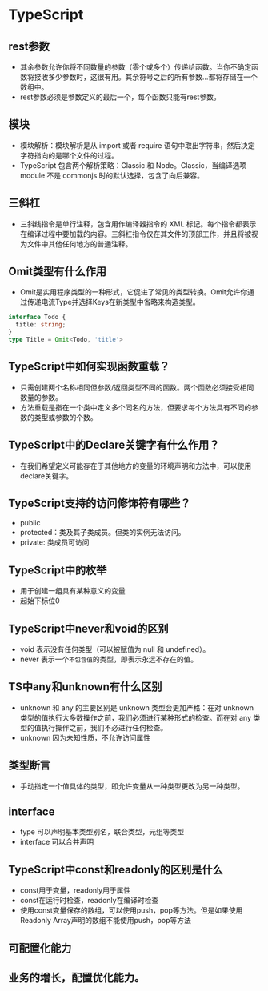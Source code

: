 # TypeScript

## rest参数
* 其余参数允许你将不同数量的参数（零个或多个）传递给函数。当你不确定函数将接收多少参数时，这很有用。其余符号之后的所有参数...都将存储在一个数组中。
* rest参数必须是参数定义的最后一个，每个函数只能有rest参数。

## 模块
* 模块解析：模块解析是从 import 或者 require 语句中取出字符串，然后决定字符指向的是哪个文件的过程。
* TypeScript 包含两个解析策略：Classic 和 Node。Classic，当编译选项 module 不是 commonjs 时的默认选择，包含了向后兼容。

## 三斜杠
* 三斜线指令是单行注释，包含用作编译器指令的 XML 标记。每个指令都表示在编译过程中要加载的内容。三斜杠指令仅在其文件的顶部工作，并且将被视为文件中其他任何地方的普通注释。

## Omit类型有什么作用
* Omit是实用程序类型的一种形式，它促进了常见的类型转换。Omit允许你通过传递电流Type并选择Keys在新类型中省略来构造类型。
```ts
interface Todo {
  title: string;
}
type Title = Omit<Todo, 'title'>
```

## TypeScript中如何实现函数重载？
* 只需创建两个名称相同但参数/返回类型不同的函数。两个函数必须接受相同数量的参数。
* 方法重载是指在一个类中定义多个同名的方法，但要求每个方法具有不同的参数的类型或参数的个数。

## TypeScript中的Declare关键字有什么作用？
* 在我们希望定义可能存在于其他地方的变量的环境声明和方法中，可以使用declare关键字。

## TypeScript支持的访问修饰符有哪些？
* public
* protected：类及其子类成员。但类的实例无法访问。
* private: 类成员可访问

## TypeScript中的枚举
* 用于创建一组具有某种意义的变量
* 起始下标位0

## TypeScript中never和void的区别
* void 表示没有任何类型（可以被赋值为 null 和 undefined）。
* never 表示一个`不包含值`的类型，即表示永远不存在的值。

## TS中any和unknown有什么区别
* unknown 和 any 的主要区别是 unknown 类型会更加严格：在对 unknown 类型的值执行大多数操作之前，我们必须进行某种形式的检查。而在对 any 类型的值执行操作之前，我们不必进行任何检查。
* unknown 因为未知性质，不允许访问属性

## 类型断言
* 手动指定一个值具体的类型，即允许变量从一种类型更改为另一种类型。

## interface
* type 可以声明基本类型别名，联合类型，元组等类型
* interface 可以合并声明

## TypeScript中const和readonly的区别是什么
* const用于变量，readonly用于属性
* const在运行时检查，readonly在编译时检查
* 使用const变量保存的数组，可以使用push，pop等方法。但是如果使用Readonly Array声明的数组不能使用push，pop等方法

## 可配置化能力
## 业务的增长，配置优化能力。